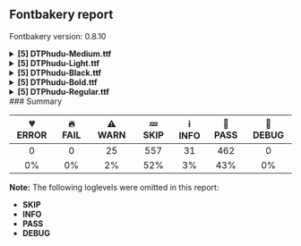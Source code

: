 ## Fontbakery report

Fontbakery version: 0.8.10

<details><summary><b>[5] DTPhudu-Medium.ttf</b></summary><div><details><summary>⚠ <b>WARN:</b> Ensure fonts have ScriptLangTags declared on the 'meta' table. (<a href="https://font-bakery.readthedocs.io/en/stable/fontbakery/profiles/googlefonts.html#com.google.fonts/check/meta/script_lang_tags">com.google.fonts/check/meta/script_lang_tags</a>)</summary><div>


* ⚠ **WARN** This font file does not have a 'meta' table. [code: lacks-meta-table]
</div></details><details><summary>⚠ <b>WARN:</b> Check font contains no unreachable glyphs (<a href="https://font-bakery.readthedocs.io/en/stable/fontbakery/profiles/universal.html#com.google.fonts/check/unreachable_glyphs">com.google.fonts/check/unreachable_glyphs</a>)</summary><div>


* ⚠ **WARN** The following glyphs could not be reached by codepoint or substitution rules:

	- ellipsis.001

	- i.loclTRK

	- uni004A0301

	- uni006A0301

	- uni013B.loclMAH

	- uni013C.loclMAH

	- uni0145.loclMAH

	- uni0146.loclMAH

	- uni03020300

	- uni03020301 

	- And 8 more.

Use -F or --full-lists to disable shortening of long lists.
 [code: unreachable-glyphs]
</div></details><details><summary>⚠ <b>WARN:</b> Check if each glyph has the recommended amount of contours. (<a href="https://font-bakery.readthedocs.io/en/stable/fontbakery/profiles/universal.html#com.google.fonts/check/contour_count">com.google.fonts/check/contour_count</a>)</summary><div>


* ⚠ **WARN** This check inspects the glyph outlines and detects the total number of contours in each of them. The expected values are infered from the typical ammounts of contours observed in a large collection of reference font families. The divergences listed below may simply indicate a significantly different design on some of your glyphs. On the other hand, some of these may flag actual bugs in the font such as glyphs mapped to an incorrect codepoint. Please consider reviewing the design and codepoint assignment of these to make sure they are correct.

The following glyphs do not have the recommended number of contours:

	- Glyph name: b	Contours detected: 3	Expected: 2

	- Glyph name: e	Contours detected: 1	Expected: 2

	- Glyph name: g	Contours detected: 1	Expected: 2 or 3

	- Glyph name: i	Contours detected: 1	Expected: 2

	- Glyph name: j	Contours detected: 1	Expected: 2

	- Glyph name: r	Contours detected: 2	Expected: 1

	- Glyph name: ae	Contours detected: 2	Expected: 3

	- Glyph name: egrave	Contours detected: 2	Expected: 3

	- Glyph name: eacute	Contours detected: 2	Expected: 3

	- Glyph name: ecircumflex	Contours detected: 2	Expected: 3 

	- And 72 more.

Use -F or --full-lists to disable shortening of long lists.
 [code: contour-count]
</div></details><details><summary>⚠ <b>WARN:</b> Do any segments have colinear vectors? (<a href="https://font-bakery.readthedocs.io/en/stable/fontbakery/profiles/<Section: Outline Correctness Checks>.html#com.google.fonts/check/outline_colinear_vectors">com.google.fonts/check/outline_colinear_vectors</a>)</summary><div>


* ⚠ **WARN** The following glyphs have colinear vectors:

	* OE (U+0152): L<<319.0,700.0>--<319.0,700.0>> -> L<<319.0,700.0>--<675.0,700.0>>

	* Ohorn (U+01A0): L<<319.0,712.0>--<319.0,712.0>> -> L<<319.0,712.0>--<319.0,712.0>>

	* Ohorn (U+01A0): L<<319.0,712.0>--<319.0,712.0>> -> L<<319.0,712.0>--<320.0,712.0>>

	* Ohorn (U+01A0): L<<319.0,712.0>--<320.0,712.0>> -> L<<320.0,712.0>--<324.0,712.0>>

	* oe (U+0153): L<<319.0,700.0>--<319.0,700.0>> -> L<<319.0,700.0>--<675.0,700.0>>

	* ohorn (U+01A1): L<<319.0,712.0>--<319.0,712.0>> -> L<<319.0,712.0>--<319.0,712.0>>

	* ohorn (U+01A1): L<<319.0,712.0>--<319.0,712.0>> -> L<<319.0,712.0>--<320.0,712.0>>

	* ohorn (U+01A1): L<<319.0,712.0>--<320.0,712.0>> -> L<<320.0,712.0>--<324.0,712.0>>

	* uni1EDA (U+1EDA): L<<319.0,712.0>--<319.0,712.0>> -> L<<319.0,712.0>--<319.0,712.0>>

	* uni1EDA (U+1EDA): L<<319.0,712.0>--<319.0,712.0>> -> L<<319.0,712.0>--<320.0,712.0>> 

	* And 32 more.

Use -F or --full-lists to disable shortening of long lists. [code: found-colinear-vectors]
</div></details><details><summary>⚠ <b>WARN:</b> Do outlines contain any semi-vertical or semi-horizontal lines? (<a href="https://font-bakery.readthedocs.io/en/stable/fontbakery/profiles/<Section: Outline Correctness Checks>.html#com.google.fonts/check/outline_semi_vertical">com.google.fonts/check/outline_semi_vertical</a>)</summary><div>


* ⚠ **WARN** The following glyphs have semi-vertical/semi-horizontal lines:

	* A (U+0041): L<<164.0,700.0>--<396.0,699.0>>

	* AE (U+00C6): L<<164.0,700.0>--<321.0,699.0>>

	* Aacute (U+00C1): L<<164.0,700.0>--<396.0,699.0>>

	* Abreve (U+0102): L<<164.0,700.0>--<396.0,699.0>>

	* Acircumflex (U+00C2): L<<164.0,700.0>--<396.0,699.0>>

	* Adieresis (U+00C4): L<<164.0,700.0>--<396.0,699.0>>

	* Agrave (U+00C0): L<<164.0,700.0>--<396.0,699.0>>

	* Amacron (U+0100): L<<164.0,700.0>--<396.0,699.0>>

	* Aogonek (U+0104): L<<164.0,700.0>--<396.0,699.0>>

	* Aring (U+00C5): L<<164.0,700.0>--<396.0,699.0>> 

	* And 56 more.

Use -F or --full-lists to disable shortening of long lists. [code: found-semi-vertical]
</div></details><br></div></details><details><summary><b>[5] DTPhudu-Light.ttf</b></summary><div><details><summary>⚠ <b>WARN:</b> Ensure fonts have ScriptLangTags declared on the 'meta' table. (<a href="https://font-bakery.readthedocs.io/en/stable/fontbakery/profiles/googlefonts.html#com.google.fonts/check/meta/script_lang_tags">com.google.fonts/check/meta/script_lang_tags</a>)</summary><div>


* ⚠ **WARN** This font file does not have a 'meta' table. [code: lacks-meta-table]
</div></details><details><summary>⚠ <b>WARN:</b> Check font contains no unreachable glyphs (<a href="https://font-bakery.readthedocs.io/en/stable/fontbakery/profiles/universal.html#com.google.fonts/check/unreachable_glyphs">com.google.fonts/check/unreachable_glyphs</a>)</summary><div>


* ⚠ **WARN** The following glyphs could not be reached by codepoint or substitution rules:

	- ellipsis.001

	- i.loclTRK

	- uni004A0301

	- uni006A0301

	- uni013B.loclMAH

	- uni013C.loclMAH

	- uni0145.loclMAH

	- uni0146.loclMAH

	- uni03020300

	- uni03020301 

	- And 8 more.

Use -F or --full-lists to disable shortening of long lists.
 [code: unreachable-glyphs]
</div></details><details><summary>⚠ <b>WARN:</b> Check if each glyph has the recommended amount of contours. (<a href="https://font-bakery.readthedocs.io/en/stable/fontbakery/profiles/universal.html#com.google.fonts/check/contour_count">com.google.fonts/check/contour_count</a>)</summary><div>


* ⚠ **WARN** This check inspects the glyph outlines and detects the total number of contours in each of them. The expected values are infered from the typical ammounts of contours observed in a large collection of reference font families. The divergences listed below may simply indicate a significantly different design on some of your glyphs. On the other hand, some of these may flag actual bugs in the font such as glyphs mapped to an incorrect codepoint. Please consider reviewing the design and codepoint assignment of these to make sure they are correct.

The following glyphs do not have the recommended number of contours:

	- Glyph name: b	Contours detected: 3	Expected: 2

	- Glyph name: e	Contours detected: 1	Expected: 2

	- Glyph name: g	Contours detected: 1	Expected: 2 or 3

	- Glyph name: i	Contours detected: 1	Expected: 2

	- Glyph name: j	Contours detected: 1	Expected: 2

	- Glyph name: r	Contours detected: 2	Expected: 1

	- Glyph name: ae	Contours detected: 2	Expected: 3

	- Glyph name: egrave	Contours detected: 2	Expected: 3

	- Glyph name: eacute	Contours detected: 2	Expected: 3

	- Glyph name: ecircumflex	Contours detected: 2	Expected: 3 

	- And 72 more.

Use -F or --full-lists to disable shortening of long lists.
 [code: contour-count]
</div></details><details><summary>⚠ <b>WARN:</b> Do any segments have colinear vectors? (<a href="https://font-bakery.readthedocs.io/en/stable/fontbakery/profiles/<Section: Outline Correctness Checks>.html#com.google.fonts/check/outline_colinear_vectors">com.google.fonts/check/outline_colinear_vectors</a>)</summary><div>


* ⚠ **WARN** The following glyphs have colinear vectors:

	* Ohorn (U+01A0): L<<331.0,712.0>--<331.0,712.0>> -> L<<331.0,712.0>--<332.0,712.0>>

	* Ohorn (U+01A0): L<<331.0,712.0>--<332.0,712.0>> -> L<<332.0,712.0>--<333.0,712.0>>

	* ohorn (U+01A1): L<<331.0,712.0>--<331.0,712.0>> -> L<<331.0,712.0>--<332.0,712.0>>

	* ohorn (U+01A1): L<<331.0,712.0>--<332.0,712.0>> -> L<<332.0,712.0>--<333.0,712.0>>

	* uni1EDA (U+1EDA): L<<331.0,712.0>--<331.0,712.0>> -> L<<331.0,712.0>--<332.0,712.0>>

	* uni1EDA (U+1EDA): L<<331.0,712.0>--<332.0,712.0>> -> L<<332.0,712.0>--<333.0,712.0>>

	* uni1EDB (U+1EDB): L<<331.0,712.0>--<331.0,712.0>> -> L<<331.0,712.0>--<332.0,712.0>>

	* uni1EDB (U+1EDB): L<<331.0,712.0>--<332.0,712.0>> -> L<<332.0,712.0>--<333.0,712.0>>

	* uni1EDC (U+1EDC): L<<331.0,712.0>--<331.0,712.0>> -> L<<331.0,712.0>--<332.0,712.0>>

	* uni1EDC (U+1EDC): L<<331.0,712.0>--<332.0,712.0>> -> L<<332.0,712.0>--<333.0,712.0>> 

	* And 18 more.

Use -F or --full-lists to disable shortening of long lists. [code: found-colinear-vectors]
</div></details><details><summary>⚠ <b>WARN:</b> Do outlines contain any semi-vertical or semi-horizontal lines? (<a href="https://font-bakery.readthedocs.io/en/stable/fontbakery/profiles/<Section: Outline Correctness Checks>.html#com.google.fonts/check/outline_semi_vertical">com.google.fonts/check/outline_semi_vertical</a>)</summary><div>


* ⚠ **WARN** The following glyphs have semi-vertical/semi-horizontal lines:

	* A (U+0041): L<<205.0,700.0>--<369.0,699.0>>

	* AE (U+00C6): L<<205.0,700.0>--<352.0,699.0>>

	* Aacute (U+00C1): L<<205.0,700.0>--<369.0,699.0>>

	* Abreve (U+0102): L<<205.0,700.0>--<369.0,699.0>>

	* Acircumflex (U+00C2): L<<205.0,700.0>--<369.0,699.0>>

	* Adieresis (U+00C4): L<<205.0,700.0>--<369.0,699.0>>

	* Agrave (U+00C0): L<<205.0,700.0>--<369.0,699.0>>

	* Amacron (U+0100): L<<205.0,700.0>--<369.0,699.0>>

	* Aogonek (U+0104): L<<205.0,700.0>--<369.0,699.0>>

	* Aring (U+00C5): L<<205.0,700.0>--<369.0,699.0>> 

	* And 80 more.

Use -F or --full-lists to disable shortening of long lists. [code: found-semi-vertical]
</div></details><br></div></details><details><summary><b>[5] DTPhudu-Black.ttf</b></summary><div><details><summary>⚠ <b>WARN:</b> Ensure fonts have ScriptLangTags declared on the 'meta' table. (<a href="https://font-bakery.readthedocs.io/en/stable/fontbakery/profiles/googlefonts.html#com.google.fonts/check/meta/script_lang_tags">com.google.fonts/check/meta/script_lang_tags</a>)</summary><div>


* ⚠ **WARN** This font file does not have a 'meta' table. [code: lacks-meta-table]
</div></details><details><summary>⚠ <b>WARN:</b> Check font contains no unreachable glyphs (<a href="https://font-bakery.readthedocs.io/en/stable/fontbakery/profiles/universal.html#com.google.fonts/check/unreachable_glyphs">com.google.fonts/check/unreachable_glyphs</a>)</summary><div>


* ⚠ **WARN** The following glyphs could not be reached by codepoint or substitution rules:

	- ellipsis.001

	- i.loclTRK

	- uni004A0301

	- uni006A0301

	- uni013B.loclMAH

	- uni013C.loclMAH

	- uni0145.loclMAH

	- uni0146.loclMAH

	- uni03020300

	- uni03020301 

	- And 8 more.

Use -F or --full-lists to disable shortening of long lists.
 [code: unreachable-glyphs]
</div></details><details><summary>⚠ <b>WARN:</b> Check if each glyph has the recommended amount of contours. (<a href="https://font-bakery.readthedocs.io/en/stable/fontbakery/profiles/universal.html#com.google.fonts/check/contour_count">com.google.fonts/check/contour_count</a>)</summary><div>


* ⚠ **WARN** This check inspects the glyph outlines and detects the total number of contours in each of them. The expected values are infered from the typical ammounts of contours observed in a large collection of reference font families. The divergences listed below may simply indicate a significantly different design on some of your glyphs. On the other hand, some of these may flag actual bugs in the font such as glyphs mapped to an incorrect codepoint. Please consider reviewing the design and codepoint assignment of these to make sure they are correct.

The following glyphs do not have the recommended number of contours:

	- Glyph name: ampersand	Contours detected: 4	Expected: 1, 2 or 3

	- Glyph name: at	Contours detected: 3	Expected: 2

	- Glyph name: b	Contours detected: 3	Expected: 2

	- Glyph name: e	Contours detected: 1	Expected: 2

	- Glyph name: g	Contours detected: 1	Expected: 2 or 3

	- Glyph name: i	Contours detected: 1	Expected: 2

	- Glyph name: j	Contours detected: 1	Expected: 2

	- Glyph name: r	Contours detected: 2	Expected: 1

	- Glyph name: ae	Contours detected: 2	Expected: 3

	- Glyph name: egrave	Contours detected: 2	Expected: 3 

	- And 76 more.

Use -F or --full-lists to disable shortening of long lists.
 [code: contour-count]
</div></details><details><summary>⚠ <b>WARN:</b> Do any segments have colinear vectors? (<a href="https://font-bakery.readthedocs.io/en/stable/fontbakery/profiles/<Section: Outline Correctness Checks>.html#com.google.fonts/check/outline_colinear_vectors">com.google.fonts/check/outline_colinear_vectors</a>)</summary><div>


* ⚠ **WARN** The following glyphs have colinear vectors:

	* OE (U+0152): L<<305.0,700.0>--<305.0,700.0>> -> L<<305.0,700.0>--<673.0,700.0>>

	* Ohorn (U+01A0): L<<307.0,712.0>--<308.0,712.0>> -> L<<308.0,712.0>--<308.0,712.0>>

	* oe (U+0153): L<<305.0,700.0>--<305.0,700.0>> -> L<<305.0,700.0>--<673.0,700.0>>

	* ohorn (U+01A1): L<<307.0,712.0>--<308.0,712.0>> -> L<<308.0,712.0>--<308.0,712.0>>

	* uni1EDA (U+1EDA): L<<307.0,712.0>--<308.0,712.0>> -> L<<308.0,712.0>--<308.0,712.0>>

	* uni1EDB (U+1EDB): L<<307.0,712.0>--<308.0,712.0>> -> L<<308.0,712.0>--<308.0,712.0>>

	* uni1EDC (U+1EDC): L<<307.0,712.0>--<308.0,712.0>> -> L<<308.0,712.0>--<308.0,712.0>>

	* uni1EDD (U+1EDD): L<<307.0,712.0>--<308.0,712.0>> -> L<<308.0,712.0>--<308.0,712.0>>

	* uni1EDE (U+1EDE): L<<307.0,712.0>--<308.0,712.0>> -> L<<308.0,712.0>--<308.0,712.0>>

	* uni1EDF (U+1EDF): L<<307.0,712.0>--<308.0,712.0>> -> L<<308.0,712.0>--<308.0,712.0>> 

	* And 8 more.

Use -F or --full-lists to disable shortening of long lists. [code: found-colinear-vectors]
</div></details><details><summary>⚠ <b>WARN:</b> Do outlines contain any semi-vertical or semi-horizontal lines? (<a href="https://font-bakery.readthedocs.io/en/stable/fontbakery/profiles/<Section: Outline Correctness Checks>.html#com.google.fonts/check/outline_semi_vertical">com.google.fonts/check/outline_semi_vertical</a>)</summary><div>


* ⚠ **WARN** The following glyphs have semi-vertical/semi-horizontal lines:

	* A (U+0041): L<<125.0,700.0>--<422.0,699.0>>

	* AE (U+00C6): L<<125.0,700.0>--<292.0,699.0>>

	* Aacute (U+00C1): L<<125.0,700.0>--<422.0,699.0>>

	* Abreve (U+0102): L<<125.0,700.0>--<422.0,699.0>>

	* Acircumflex (U+00C2): L<<125.0,700.0>--<422.0,699.0>>

	* Adieresis (U+00C4): L<<125.0,700.0>--<422.0,699.0>>

	* Agrave (U+00C0): L<<125.0,700.0>--<422.0,699.0>>

	* Amacron (U+0100): L<<125.0,700.0>--<422.0,699.0>>

	* Aogonek (U+0104): L<<125.0,700.0>--<422.0,699.0>>

	* Aring (U+00C5): L<<125.0,700.0>--<422.0,699.0>> 

	* And 51 more.

Use -F or --full-lists to disable shortening of long lists. [code: found-semi-vertical]
</div></details><br></div></details><details><summary><b>[5] DTPhudu-Bold.ttf</b></summary><div><details><summary>⚠ <b>WARN:</b> Ensure fonts have ScriptLangTags declared on the 'meta' table. (<a href="https://font-bakery.readthedocs.io/en/stable/fontbakery/profiles/googlefonts.html#com.google.fonts/check/meta/script_lang_tags">com.google.fonts/check/meta/script_lang_tags</a>)</summary><div>


* ⚠ **WARN** This font file does not have a 'meta' table. [code: lacks-meta-table]
</div></details><details><summary>⚠ <b>WARN:</b> Check font contains no unreachable glyphs (<a href="https://font-bakery.readthedocs.io/en/stable/fontbakery/profiles/universal.html#com.google.fonts/check/unreachable_glyphs">com.google.fonts/check/unreachable_glyphs</a>)</summary><div>


* ⚠ **WARN** The following glyphs could not be reached by codepoint or substitution rules:

	- ellipsis.001

	- i.loclTRK

	- uni004A0301

	- uni006A0301

	- uni013B.loclMAH

	- uni013C.loclMAH

	- uni0145.loclMAH

	- uni0146.loclMAH

	- uni03020300

	- uni03020301 

	- And 8 more.

Use -F or --full-lists to disable shortening of long lists.
 [code: unreachable-glyphs]
</div></details><details><summary>⚠ <b>WARN:</b> Check if each glyph has the recommended amount of contours. (<a href="https://font-bakery.readthedocs.io/en/stable/fontbakery/profiles/universal.html#com.google.fonts/check/contour_count">com.google.fonts/check/contour_count</a>)</summary><div>


* ⚠ **WARN** This check inspects the glyph outlines and detects the total number of contours in each of them. The expected values are infered from the typical ammounts of contours observed in a large collection of reference font families. The divergences listed below may simply indicate a significantly different design on some of your glyphs. On the other hand, some of these may flag actual bugs in the font such as glyphs mapped to an incorrect codepoint. Please consider reviewing the design and codepoint assignment of these to make sure they are correct.

The following glyphs do not have the recommended number of contours:

	- Glyph name: ampersand	Contours detected: 4	Expected: 1, 2 or 3

	- Glyph name: b	Contours detected: 3	Expected: 2

	- Glyph name: e	Contours detected: 1	Expected: 2

	- Glyph name: g	Contours detected: 1	Expected: 2 or 3

	- Glyph name: i	Contours detected: 1	Expected: 2

	- Glyph name: j	Contours detected: 1	Expected: 2

	- Glyph name: r	Contours detected: 2	Expected: 1

	- Glyph name: ae	Contours detected: 2	Expected: 3

	- Glyph name: egrave	Contours detected: 2	Expected: 3

	- Glyph name: eacute	Contours detected: 2	Expected: 3 

	- And 74 more.

Use -F or --full-lists to disable shortening of long lists.
 [code: contour-count]
</div></details><details><summary>⚠ <b>WARN:</b> Do any segments have colinear vectors? (<a href="https://font-bakery.readthedocs.io/en/stable/fontbakery/profiles/<Section: Outline Correctness Checks>.html#com.google.fonts/check/outline_colinear_vectors">com.google.fonts/check/outline_colinear_vectors</a>)</summary><div>


* ⚠ **WARN** The following glyphs have colinear vectors:

	* OE (U+0152): L<<312.0,700.0>--<312.0,700.0>> -> L<<312.0,700.0>--<674.0,700.0>>

	* oe (U+0153): L<<312.0,700.0>--<312.0,700.0>> -> L<<312.0,700.0>--<674.0,700.0>>

	* uniA78B (U+A78B): L<<208.0,700.0>--<183.0,218.0>> -> L<<183.0,218.0>--<183.0,206.0>>

	* uniA78B (U+A78B): L<<55.0,206.0>--<55.0,218.0>> -> L<<55.0,218.0>--<30.0,700.0>>

	* uniA78C (U+A78C): L<<208.0,700.0>--<183.0,218.0>> -> L<<183.0,218.0>--<183.0,206.0>> 

	* And uniA78C (U+A78C): L<<55.0,206.0>--<55.0,218.0>> -> L<<55.0,218.0>--<30.0,700.0>> [code: found-colinear-vectors]
</div></details><details><summary>⚠ <b>WARN:</b> Do outlines contain any semi-vertical or semi-horizontal lines? (<a href="https://font-bakery.readthedocs.io/en/stable/fontbakery/profiles/<Section: Outline Correctness Checks>.html#com.google.fonts/check/outline_semi_vertical">com.google.fonts/check/outline_semi_vertical</a>)</summary><div>


* ⚠ **WARN** The following glyphs have semi-vertical/semi-horizontal lines:

	* A (U+0041): L<<144.0,700.0>--<410.0,699.0>>

	* AE (U+00C6): L<<144.0,700.0>--<306.0,699.0>>

	* Aacute (U+00C1): L<<144.0,700.0>--<410.0,699.0>>

	* Abreve (U+0102): L<<144.0,700.0>--<410.0,699.0>>

	* Acircumflex (U+00C2): L<<144.0,700.0>--<410.0,699.0>>

	* Adieresis (U+00C4): L<<144.0,700.0>--<410.0,699.0>>

	* Agrave (U+00C0): L<<144.0,700.0>--<410.0,699.0>>

	* Amacron (U+0100): L<<144.0,700.0>--<410.0,699.0>>

	* Aogonek (U+0104): L<<144.0,700.0>--<410.0,699.0>>

	* Aring (U+00C5): L<<144.0,700.0>--<410.0,699.0>> 

	* And 51 more.

Use -F or --full-lists to disable shortening of long lists. [code: found-semi-vertical]
</div></details><br></div></details><details><summary><b>[5] DTPhudu-Regular.ttf</b></summary><div><details><summary>⚠ <b>WARN:</b> Ensure fonts have ScriptLangTags declared on the 'meta' table. (<a href="https://font-bakery.readthedocs.io/en/stable/fontbakery/profiles/googlefonts.html#com.google.fonts/check/meta/script_lang_tags">com.google.fonts/check/meta/script_lang_tags</a>)</summary><div>


* ⚠ **WARN** This font file does not have a 'meta' table. [code: lacks-meta-table]
</div></details><details><summary>⚠ <b>WARN:</b> Check font contains no unreachable glyphs (<a href="https://font-bakery.readthedocs.io/en/stable/fontbakery/profiles/universal.html#com.google.fonts/check/unreachable_glyphs">com.google.fonts/check/unreachable_glyphs</a>)</summary><div>


* ⚠ **WARN** The following glyphs could not be reached by codepoint or substitution rules:

	- ellipsis.001

	- i.loclTRK

	- uni004A0301

	- uni006A0301

	- uni013B.loclMAH

	- uni013C.loclMAH

	- uni0145.loclMAH

	- uni0146.loclMAH

	- uni03020300

	- uni03020301 

	- And 8 more.

Use -F or --full-lists to disable shortening of long lists.
 [code: unreachable-glyphs]
</div></details><details><summary>⚠ <b>WARN:</b> Check if each glyph has the recommended amount of contours. (<a href="https://font-bakery.readthedocs.io/en/stable/fontbakery/profiles/universal.html#com.google.fonts/check/contour_count">com.google.fonts/check/contour_count</a>)</summary><div>


* ⚠ **WARN** This check inspects the glyph outlines and detects the total number of contours in each of them. The expected values are infered from the typical ammounts of contours observed in a large collection of reference font families. The divergences listed below may simply indicate a significantly different design on some of your glyphs. On the other hand, some of these may flag actual bugs in the font such as glyphs mapped to an incorrect codepoint. Please consider reviewing the design and codepoint assignment of these to make sure they are correct.

The following glyphs do not have the recommended number of contours:

	- Glyph name: b	Contours detected: 3	Expected: 2

	- Glyph name: e	Contours detected: 1	Expected: 2

	- Glyph name: g	Contours detected: 1	Expected: 2 or 3

	- Glyph name: i	Contours detected: 1	Expected: 2

	- Glyph name: j	Contours detected: 1	Expected: 2

	- Glyph name: r	Contours detected: 2	Expected: 1

	- Glyph name: ae	Contours detected: 2	Expected: 3

	- Glyph name: egrave	Contours detected: 2	Expected: 3

	- Glyph name: eacute	Contours detected: 2	Expected: 3

	- Glyph name: ecircumflex	Contours detected: 2	Expected: 3 

	- And 72 more.

Use -F or --full-lists to disable shortening of long lists.
 [code: contour-count]
</div></details><details><summary>⚠ <b>WARN:</b> Do any segments have colinear vectors? (<a href="https://font-bakery.readthedocs.io/en/stable/fontbakery/profiles/<Section: Outline Correctness Checks>.html#com.google.fonts/check/outline_colinear_vectors">com.google.fonts/check/outline_colinear_vectors</a>)</summary><div>


* ⚠ **WARN** The following glyphs have colinear vectors:

	* OE (U+0152): L<<326.0,700.0>--<326.0,700.0>> -> L<<326.0,700.0>--<677.0,700.0>>

	* Ohorn (U+01A0): L<<325.0,712.0>--<325.0,712.0>> -> L<<325.0,712.0>--<326.0,712.0>>

	* Ohorn (U+01A0): L<<325.0,712.0>--<326.0,712.0>> -> L<<326.0,712.0>--<326.0,712.0>>

	* oe (U+0153): L<<326.0,700.0>--<326.0,700.0>> -> L<<326.0,700.0>--<677.0,700.0>>

	* ohorn (U+01A1): L<<325.0,712.0>--<325.0,712.0>> -> L<<325.0,712.0>--<326.0,712.0>>

	* ohorn (U+01A1): L<<325.0,712.0>--<326.0,712.0>> -> L<<326.0,712.0>--<326.0,712.0>>

	* uni1EDA (U+1EDA): L<<325.0,712.0>--<325.0,712.0>> -> L<<325.0,712.0>--<326.0,712.0>>

	* uni1EDA (U+1EDA): L<<325.0,712.0>--<326.0,712.0>> -> L<<326.0,712.0>--<326.0,712.0>>

	* uni1EDB (U+1EDB): L<<325.0,712.0>--<325.0,712.0>> -> L<<325.0,712.0>--<326.0,712.0>>

	* uni1EDB (U+1EDB): L<<325.0,712.0>--<326.0,712.0>> -> L<<326.0,712.0>--<326.0,712.0>> 

	* And 20 more.

Use -F or --full-lists to disable shortening of long lists. [code: found-colinear-vectors]
</div></details><details><summary>⚠ <b>WARN:</b> Do outlines contain any semi-vertical or semi-horizontal lines? (<a href="https://font-bakery.readthedocs.io/en/stable/fontbakery/profiles/<Section: Outline Correctness Checks>.html#com.google.fonts/check/outline_semi_vertical">com.google.fonts/check/outline_semi_vertical</a>)</summary><div>


* ⚠ **WARN** The following glyphs have semi-vertical/semi-horizontal lines:

	* A (U+0041): L<<185.0,700.0>--<383.0,699.0>>

	* AE (U+00C6): L<<185.0,700.0>--<337.0,699.0>>

	* Aacute (U+00C1): L<<185.0,700.0>--<383.0,699.0>>

	* Abreve (U+0102): L<<185.0,700.0>--<383.0,699.0>>

	* Acircumflex (U+00C2): L<<185.0,700.0>--<383.0,699.0>>

	* Adieresis (U+00C4): L<<185.0,700.0>--<383.0,699.0>>

	* Agrave (U+00C0): L<<185.0,700.0>--<383.0,699.0>>

	* Amacron (U+0100): L<<185.0,700.0>--<383.0,699.0>>

	* Aogonek (U+0104): L<<185.0,700.0>--<383.0,699.0>>

	* Aring (U+00C5): L<<185.0,700.0>--<383.0,699.0>> 

	* And 99 more.

Use -F or --full-lists to disable shortening of long lists. [code: found-semi-vertical]
</div></details><br></div></details>
### Summary

| 💔 ERROR | 🔥 FAIL | ⚠ WARN | 💤 SKIP | ℹ INFO | 🍞 PASS | 🔎 DEBUG |
|:-----:|:----:|:----:|:----:|:----:|:----:|:----:|
| 0 | 0 | 25 | 557 | 31 | 462 | 0 |
| 0% | 0% | 2% | 52% | 3% | 43% | 0% |

**Note:** The following loglevels were omitted in this report:
* **SKIP**
* **INFO**
* **PASS**
* **DEBUG**
